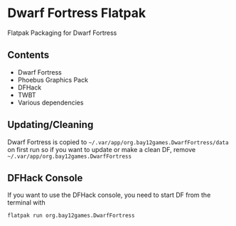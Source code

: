# Dwarf Fortress Flatpak
Flatpak Packaging for Dwarf Fortress

## Contents

* Dwarf Fortress
* Phoebus Graphics Pack
* DFHack
* TWBT
* Various dependencies

## Updating/Cleaning 

Dwarf Fortress is copied to ```~/.var/app/org.bay12games.DwarfFortress/data``` on first run so if you want to update or make a clean DF, remove ```~/.var/app/org.bay12games.DwarfFortress```

## DFHack Console
If you want to use the DFHack console, you need to start DF from the terminal with 
```bash
flatpak run org.bay12games.DwarfFortress
```
